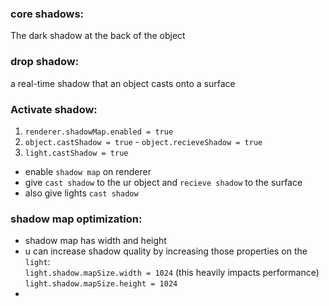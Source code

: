 ### core shadows: 
The dark shadow at the back of the object 

### drop shadow:
a real-time shadow that an object casts onto a surface

### Activate shadow:
1. `renderer.shadowMap.enabled = true`
2. `object.castShadow = true` - `object.recieveShadow = true`
3. `light.castShadow = true`

- enable `shadow map` on renderer
- give `cast shadow` to the ur object and `recieve shadow` to the surface
- also give lights `cast shadow`

### shadow map optimization:
- shadow map has width and height
- u can increase shadow quality by increasing those properties on the `light`:  
`light.shadow.mapSize.width = 1024` (this heavily impacts performance)   
`light.shadow.mapSize.height = 1024`
- 